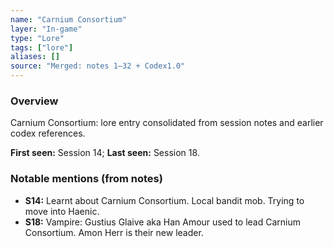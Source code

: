 ```yaml
---
name: "Carnium Consortium"
layer: "In-game"
type: "Lore"
tags: ["lore"]
aliases: []
source: "Merged: notes 1–32 + Codex1.0"
---
```

### Overview
Carnium Consortium: lore entry consolidated from session notes and earlier codex references.

**First seen:** Session 14; **Last seen:** Session 18.

### Notable mentions (from notes)
- **S14:** Learnt about Carnium Consortium. Local bandit mob. Trying to move into Haenic.
- **S18:** Vampire: Gustius Glaive aka Han Amour used to lead Carnium Consortium. Amon Herr is their new leader.
